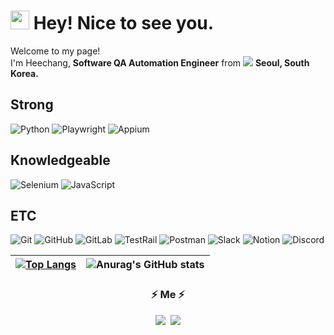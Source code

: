 <h1><img src="https://emojis.slackmojis.com/emojis/images/1531849430/4246/blob-sunglasses.gif?1531849430" width="30"/> Hey! Nice to see you.</h1>

<p>Welcome to my page! </br> I'm Heechang, <b>Software QA Automation Engineer</b> from <img src="https://img.icons8.com/color/18/null/south-korea-circular.png"/> <b>Seoul, South Korea.</b></p>

## Strong
<p>
  <img alt="Python" src="https://img.shields.io/badge/-Python-3776AB?style=for-the-badge&logo=python&logoColor=white">
  <img alt="Playwright" src="https://img.shields.io/badge/-Playwright-2EAD33?style=for-the-badge&logo=playwright&logoColor=white">
  <img alt="Appium" src="https://img.shields.io/badge/-Appium-663399?style=for-the-badge&logo=appium&logoColor=white">
</p>

## Knowledgeable
<p>
  <img alt="Selenium" src="https://img.shields.io/badge/-Selenium-43B02A?style=for-the-badge&logo=selenium&logoColor=white">
  <img alt="JavaScript" src="https://img.shields.io/badge/-JavaScript-F7DF1E?style=for-the-badge&logo=javascript&logoColor=white">
</p>

## ETC
<p>
  <img alt="Git" src="https://img.shields.io/badge/-Git-orange?style=for-the-badge&logo=git&logoColor=white">
  <img alt="GitHub" src="https://img.shields.io/badge/-GitHub-black?style=for-the-badge&logo=github&logoColor=white">
  <img alt="GitLab" src="https://img.shields.io/badge/-GitLab-FCA121?style=for-the-badge&logo=gitlab&logoColor=white">
  <img alt="TestRail" src="https://img.shields.io/badge/-TestRail-24A148?style=for-the-badge&logoColor=white">
  <img alt="Postman" src="https://img.shields.io/badge/-Postman-FF6C37?style=for-the-badge&logo=postman&logoColor=white">
  <img alt="Slack" src="https://img.shields.io/badge/-Slack-4A154B?style=for-the-badge&logo=slack&logoColor=white">
  <img alt="Notion" src="https://img.shields.io/badge/-Notion-yellow?style=for-the-badge&logo=notion&logoColor=white">
  <img alt="Discord" src="https://img.shields.io/badge/-Discord-5865F2?style=for-the-badge&logo=discord&logoColor=white">
</p>

|[![Top Langs](https://github-readme-stats.vercel.app/api/top-langs/?username=HEECHANG96&langs_count=10&layout=compact&theme=dark)](https://github.com/HEECHANG96/HEECHANG96) | ![Anurag's GitHub stats](https://github-readme-stats.vercel.app/api?username=HEECHANG96&show_icons=true&theme=dark) |
| ------------- | ------------- |


<h3 align="center"> ⚡ Me ⚡ </h3>
<p align="center">
  <a href="https://velog.io/@heechang96"><img src="https://img.shields.io/badge/Tech%20Blog-11B48A?style=flat-square&logo=Vimeo&logoColor=white&link="/></a>&nbsp
  <a href="mailto:wjdgmlckd9696@gmail.com"><img src="https://img.shields.io/badge/Gmail-d14836?style=flat-square&logo=Gmail&logoColor=white&link=viliketh1s98@naver.com"/></a>
</p>
<br>
